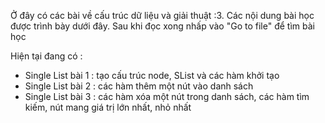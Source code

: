 Ở đây có các bài về cấu trúc dữ liệu và giải thuật :3.
Các nội dung bài học được trình bày dưới đây. Sau khi đọc xong nhấp vào "Go to file" để tìm bài học

Hiện tại đang có :

- Single List bài 1 : tạo cấu trúc node, SList và các hàm khởi tạo
- Single List bài 2 : các hàm thêm một nút vào danh sách
- Single List bài 3 : các hàm xóa một nút trong danh sách, các hàm tìm kiếm, nút mang giá trị lớn nhất, nhỏ nhất
